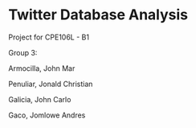 # Twitter Database Analysis
Project for CPE106L - B1





Group 3:

Armocilla, John Mar

Penuliar, Jonald Christian

Galicia, John Carlo

Gaco, Jomlowe Andres
